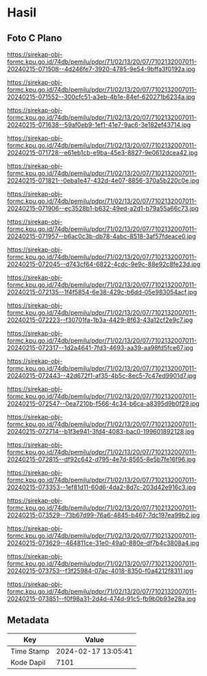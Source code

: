 # Hasil

## Foto C Plano

https://sirekap-obj-formc.kpu.go.id/74db/pemilu/pdpr/71/02/13/20/07/7102132007011-20240215-071508--4d246fe7-3920-4785-9e54-9bffa3f0192a.jpg

https://sirekap-obj-formc.kpu.go.id/74db/pemilu/pdpr/71/02/13/20/07/7102132007011-20240215-071552--300cfc51-a3eb-4b1e-84ef-620271b6234a.jpg

https://sirekap-obj-formc.kpu.go.id/74db/pemilu/pdpr/71/02/13/20/07/7102132007011-20240215-071638--59af0eb9-1ef1-41e7-9ac6-3e182ef43714.jpg

https://sirekap-obj-formc.kpu.go.id/74db/pemilu/pdpr/71/02/13/20/07/7102132007011-20240215-071728--e61eb1cb-e9ba-45e3-8827-9e0612dcea42.jpg

https://sirekap-obj-formc.kpu.go.id/74db/pemilu/pdpr/71/02/13/20/07/7102132007011-20240215-071821--0eba1e47-432d-4e07-8856-370a5b220c0e.jpg

https://sirekap-obj-formc.kpu.go.id/74db/pemilu/pdpr/71/02/13/20/07/7102132007011-20240215-071906--ec3528b1-b632-49ed-a2d1-b79a55a66c73.jpg

https://sirekap-obj-formc.kpu.go.id/74db/pemilu/pdpr/71/02/13/20/07/7102132007011-20240215-071957--b6ac0c3b-db78-4abc-8518-3af57fdeace0.jpg

https://sirekap-obj-formc.kpu.go.id/74db/pemilu/pdpr/71/02/13/20/07/7102132007011-20240215-072045--d743cf64-6822-4cdc-9e9c-88e92c8fe23d.jpg

https://sirekap-obj-formc.kpu.go.id/74db/pemilu/pdpr/71/02/13/20/07/7102132007011-20240215-072135--1f4f5854-6e38-429c-b6dd-05e983054acf.jpg

https://sirekap-obj-formc.kpu.go.id/74db/pemilu/pdpr/71/02/13/20/07/7102132007011-20240215-072223--f30701fa-1b3a-4429-8f63-43a12cf2e9c7.jpg

https://sirekap-obj-formc.kpu.go.id/74db/pemilu/pdpr/71/02/13/20/07/7102132007011-20240215-072317--1d2a4641-7fd3-4693-aa39-aa98fd5fce67.jpg

https://sirekap-obj-formc.kpu.go.id/74db/pemilu/pdpr/71/02/13/20/07/7102132007011-20240215-072443--42d672f1-af35-4b5c-8ec5-7c47ed9901d7.jpg

https://sirekap-obj-formc.kpu.go.id/74db/pemilu/pdpr/71/02/13/20/07/7102132007011-20240215-072547--0ea7210b-f566-4c34-b6ca-a8395d9b0f29.jpg

https://sirekap-obj-formc.kpu.go.id/74db/pemilu/pdpr/71/02/13/20/07/7102132007011-20240215-072714--b1f3e941-3fd4-4083-bac0-199601892128.jpg

https://sirekap-obj-formc.kpu.go.id/74db/pemilu/pdpr/71/02/13/20/07/7102132007011-20240215-072815--df92c642-d795-4e7d-8565-8e5b7fe16f96.jpg

https://sirekap-obj-formc.kpu.go.id/74db/pemilu/pdpr/71/02/13/20/07/7102132007011-20240215-073353--1ef81d11-60d6-4da2-8d7c-203d42e916c3.jpg

https://sirekap-obj-formc.kpu.go.id/74db/pemilu/pdpr/71/02/13/20/07/7102132007011-20240215-073529--73b67d99-76a6-4845-b467-7dc197ea99b2.jpg

https://sirekap-obj-formc.kpu.go.id/74db/pemilu/pdpr/71/02/13/20/07/7102132007011-20240215-073629--464811ce-31e0-49a0-880e-df7b4c3808a4.jpg

https://sirekap-obj-formc.kpu.go.id/74db/pemilu/pdpr/71/02/13/20/07/7102132007011-20240215-073753--f3f25984-07ac-4018-8350-f0a4212f8311.jpg

https://sirekap-obj-formc.kpu.go.id/74db/pemilu/pdpr/71/02/13/20/07/7102132007011-20240215-073851--f0f98a31-2d4d-474d-91c5-fb9b0b93e28a.jpg


## Metadata

| Key        | Value               |
| ---------- | ------------------- |
| Time Stamp | 2024-02-17 13:05:41 |
| Kode Dapil | 7101                |




